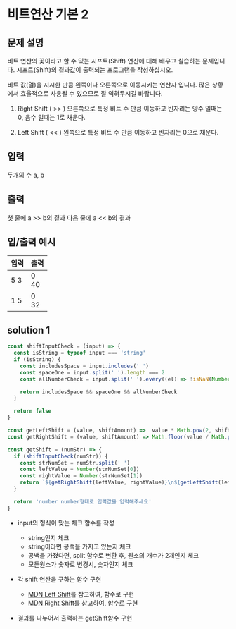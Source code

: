 # 비트연산 기본 2

## 문제 설명
비트 연산의 꽃이라고 할 수 있는 시프트(Shift) 연산에 대해 배우고 실습하는 문제입니다. 시프트(Shift)의 결과값이 출력되는 프로그램을 작성하십시오.

비트 값(열)을 지시한 만큼 왼쪽이나 오른쪽으로 이동시키는 연산자 입니다. 많은 상황에서 효율적으로 사용될 수 있으므로 잘 익혀두시길 바랍니다.

1. Right Shift ( >> )
오른쪽으로 특정 비트 수 만큼 이동하고 빈자리는 양수 일때는 0, 음수 일때는 1로 채운다.

2. Left Shift ( << )
왼쪽으로 특정 비트 수 만큼 이동하고 빈자리는 0으로 채운다.

## 입력
두개의 수 a, b

## 출력
첫 줄에 a >> b의 결과
다음 줄에 a << b의 결과

## 입/출력 예시
입력           | 출력 
------------- | ---------
5 3 | 0<br>40      
1 5| 0<br>32

## solution 1
```javascript
const shiftInputCheck = (input) => {
  const isString = typeof input === 'string'
  if (isString) {
    const includesSpace = input.includes(' ')
    const spaceOne = input.split(' ').length === 2
    const allNumberCheck = input.split(' ').every((el) => !isNaN(Number(el)) && typeof Number(el))

    return includesSpace && spaceOne && allNumberCheck
  }

  return false
}

const getLeftShift = (value, shiftAmount) =>  value * Math.pow(2, shiftAmount)
const getRightShift = (value, shiftAmount) => Math.floor(value / Math.pow(2, shiftAmount))

const getShift = (numStr) => {
  if (shiftInputCheck(numStr)) {
    const strNumSet = numStr.split(' ')
    const leftValue = Number(strNumSet[0])
    const rightValue = Number(strNumSet[1])
    return `${getRightShift(leftValue, rightValue)}\n${getLeftShift(leftValue, rightValue)}`
  }

  return 'number number형태로 입력값을 입력해주세요'
}
```

* input의 형식이 맞는 체크 함수를 작성
  * string인지 체크
  * string이라면 공백을 가지고 있는지 체크
  * 공백을 가졌다면, split 함수로 변환 후, 원소의 개수가 2개인지 체크
  * 모든원소가 숫자로 변경시, 숫자인지 체크

* 각 shift 연산을 구하는 함수 구현
  * [MDN Left Shift](https://developer.mozilla.org/en-US/docs/Web/JavaScript/Reference/Operators/Left_shift)를 참고하여, 함수로 구현
  * [MDN Right Shift](https://developer.mozilla.org/en-US/docs/Web/JavaScript/Reference/Operators/Right_shift)를 참고하여, 함수로 구현

* 결과를 나누어서 출력하는 getShift함수 구현
